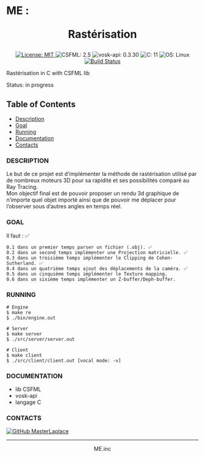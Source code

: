# ME : <p align="center">Rastérisation</p>

<p align="center">
  <a href="https://github.com/MasterLaplace/Engine-3D/blob/main/LICENSE">
    <img src="https://img.shields.io/badge/License-MIT-brightgreen.svg?style=for-the-badge" alt="License: MIT">
  </a>
  <a>
    <img src="https://img.shields.io/badge/CSFML-2.5-blue?style=for-the-badge" alt="CSFML: 2.5">
  </a>
  <a>
    <img src="https://img.shields.io/badge/vosk--api-0.3.30-blue?style=for-the-badge" alt="vosk-api: 0.3.30">
  </a>
  <a>
    <img src="https://img.shields.io/badge/C-11-blue?style=for-the-badge" alt="C: 11">
  </a>
  <a>
    <img src="https://img.shields.io/badge/OS-Linux-blue?style=for-the-badge" alt="OS: Linux">
  </a>
  <a href="https://github.com/MasterLaplace/Engine-3D/actions/workflows/test.yml">
    <img src="https://github.com/MasterLaplace/Engine-3D/actions/workflows/test.yml/badge.svg" alt="Build Status">
  </a>
</p>

Rastérisation in C with CSFML lib

Status: in progress


## Table of Contents
- [Description](#description)
- [Goal](#goal)
- [Running](#running)
- [Documentation](#documentation)
- [Contacts](#contacts)


<div id='description'/>

### **DESCRIPTION**

Le but de ce projet est d’implémenter la méthode de rastérisation utilisé par de
nombreux moteurs 3D pour sa rapidité et ses possibilités comparé au Ray Tracing.<br>
Mon objectif final est de pouvoir proposer un rendu 3d graphique de n’importe quel
objet importé ainsi que de pouvoir me déplacer pour l’observer sous d’autres angles en
temps réel.<br>


<div id='goal'/>

### **GOAL**

Il faut : ✅

    0.1 dans un premier temps parser un fichier (.obj). ✅
    0.2 dans un second temps implémenter une Projection matricielle. ✅
    0.3 dans un troisième temps implémenter le Clipping de Cohen-Sutherland. ✅
    0.4 dans un quatrième temps ajout des déplacements de la caméra. ✅
    0.5 dans un cinquième temps implémenter le Texture mapping.
    0.6 dans un sixième temps implémenter un Z-buffer/Deph-buffer.


<div id='running'/>

### **RUNNING**

```shell
# Engine
$ make re
$ ./bin/engine.out

# Server
$ make server
$ ./src/server/server.out

# Client
$ make client
$ ./src/client/client.out [vocal mode: -v]
```

<div id='documentation'/>

### **DOCUMENTATION**

- lib CSFML
- vosk-api
- langage C


<div id='contacts'/>

### **CONTACTS**

[![GitHub MasterLaplace](https://img.shields.io/github/followers/MasterLaplace?label=follow&style=social)](https://github.com/MasterLaplace)

---
<p align="center">ME.inc</p>

